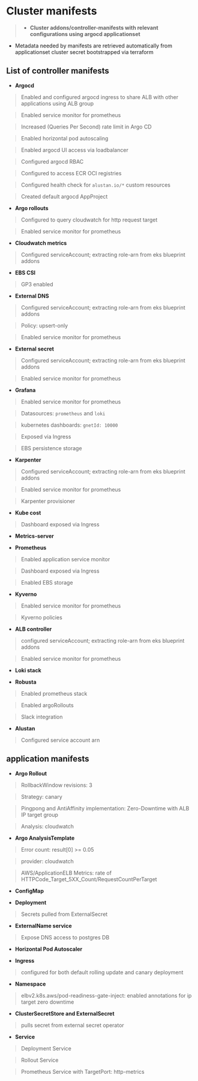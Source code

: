 
# Cluster manifests

> - **Cluster addons/controller-manifests with relevant configurations using argocd applicationset**


- Metadata needed by manifests are retrieved automatically from applicationset cluster secret bootstrapped via terraform

## List of controller manifests

 - **Argocd**

 > Enabled and configured argocd ingress to share ALB with other applications using ALB group

 > Enabled service monitor for prometheus

 > Increased (Queries Per Second) rate limit in Argo CD 

 > Enabled horizontal pod autoscaling

 > Enabled argocd UI access via loadbalancer 

 > Configured argocd RBAC

 > Configured to access ECR OCI registries

 > Configured health check for `alustan.io/*` custom resources

 > Created default argocd AppProject

 - **Argo rollouts**

 > Configured to query cloudwatch for http request target

 > Enabled service monitor for prometheus

 - **Cloudwatch metrics**

 > Configured serviceAccount; extracting role-arn from eks blueprint addons

 - **EBS CSI**

 > GP3 enabled

 - **External DNS**

 > Configured serviceAccount; extracting role-arn from eks blueprint addons

 > Policy: upsert-only

 > Enabled service monitor for prometheus

 - **External secret**

 > Configured serviceAccount; extracting role-arn from eks blueprint addons

 > Enabled service monitor for prometheus

 - **Grafana**

 > Enabled service monitor for prometheus

 > Datasources: `prometheus` and `loki`

 > kubernetes dashboards: `gnetId: 10000`

 > Exposed via Ingress

 > EBS persistence storage

 - **Karpenter**

 > Configured serviceAccount; extracting role-arn from eks blueprint addons

 > Enabled service monitor for prometheus

 > Karpenter provisioner

 - **Kube cost**

 > Dashboard exposed via Ingress

 - **Metrics-server**

 - **Prometheus**

 > Enabled application service monitor 

 > Dashboard exposed via Ingress

 > Enabled EBS storage

 - **Kyverno**

 > Enabled service monitor for prometheus

 > Kyverno policies

 - **ALB controller**

 > configured serviceAccount; extracting role-arn from eks blueprint addons

 > Enabled service monitor for prometheus


 - **Loki stack**

 - **Robusta**

 > Enabled prometheus stack

 > Enabled argoRollouts

 > Slack integration

 - **Alustan**

  > Configured service account arn

## application manifests

 - **Argo Rollout**

 > RollbackWindow revisions: 3

 > Strategy: canary

 > Pingpong and AntiAffinity implementation: Zero-Downtime with ALB IP target group

 > Analysis: cloudwatch

 - **Argo AnalysisTemplate**

 > Error count: result[0] >= 0.05

 > provider: cloudwatch

 > AWS/ApplicationELB Metrics: rate of HTTPCode_Target_5XX_Count/RequestCountPerTarget

 - **ConfigMap**

 - **Deployment**

 > Secrets pulled from ExternalSecret

 - **ExternalName service**

 > Expose DNS access to postgres DB

 - **Horizontal Pod Autoscaler**

 - **Ingress**

 > configured for both default rolling update and canary deployment

 - **Namespace**
  
 > elbv2.k8s.aws/pod-readiness-gate-inject: enabled annotations for ip target zero downtime

 - **ClusterSecretStore and ExternalSecret**

 > pulls secret from external secret operator

 - **Service**

 > Deployment Service

 > Rollout Service

 > Prometheus Service with TargetPort: http-metrics


